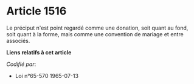 # Article 1516

Le préciput n'est point regardé comme une donation, soit quant au fond, soit quant à la forme, mais comme une convention de
mariage et entre associés.

**Liens relatifs à cet article**

_Codifié par_:

  - Loi n°65-570 1965-07-13
